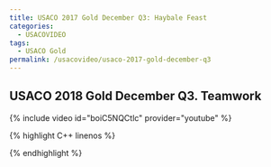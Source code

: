 ```yaml
---
title: USACO 2017 Gold December Q3: Haybale Feast
categories:
  - USACOVIDEO
tags:
  - USACO Gold
permalink: /usacovideo/usaco-2017-gold-december-q3
---
```

  
## USACO 2018 Gold December Q3. Teamwork
  
{% include video id="boiC5NQCtlc" provider="youtube" %}
  
  
{% highlight C++ linenos %}
  
{% endhighlight %}  

